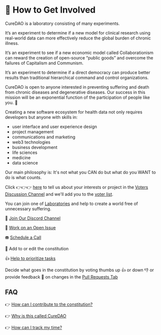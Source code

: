 # 🤚 How to Get Involved

CureDAO is a laboratory consisting of many experiments.

It’s an experiment to determine if a new model for clinical research using real-world data can more effectively reduce the global burden of chronic illness.

It’s an experiment to see if a new economic model called Collaborationism can reward the creation of open-source “public goods” and overcome the failures of Capitalism and Communism.

It’s an experiment to determine if a direct democracy can produce better results than traditional hierarchical command and control organizations.

CureDAO is open to anyone interested in preventing suffering and death from chronic diseases and degenerative diseases. Our success in this mission will be an exponential function of the participation of people like you. 🚀

Creating a new software ecosystem for health data not only requires developers but anyone with skills in:

* user interface and user experience design
* project management
* communications and marketing
* web3 technologies
* business development
* life sciences
* medicine
* data science

Our main philosophy is: It's not what you CAN do but what do you WANT to do is what counts.

Click 👉👉👉 [here](https://github.com/cure-dao/draft-whitepaper/discussions/new?category=voters) to tell us about your interests or project in the [Voters Discussion Channel](https://github.com/cure-dao/draft-whitepaper/discussions/categories/voters) and we'll add you to the [voter list](voting-on-changes.md).

You can join one of [Laboratories](../constitution/5-organization.md) and help to create a world free of unnecessary suffering.

💬 [Join Our Discord Channel](https://discord.com/invite/vxdfPqdjaG)

🔨 [Work on an Open Issue](https://github.com/cure-dao/draft-whitepaper/issues?q=is%3Aissue+is%3Aopen+sort%3Aupdated-desc)

☎️ [Schedule a Call](https://calendly.com/optomitron)

📜 Add to or edit the constitution

👍 [Help to prioritize tasks](vote-on-tasks-and-sort-by-priority.md)

Decide what goes in the constitution by voting thumbs up 👍 or down 👎 or provide feedback 💬 on changes in the [Pull Requests Tab](https://github.com/cure-dao/draft-whitepaper/pulls?q=is%3Apr+is%3Aopen+sort%3Aupdated-desc)

## FAQ

👉 [How can I contribute to the constitution?](edit-files-in-the-browser.md)

👉 [Why is this called CureDAO](../proposals/name-tagline-token-name-logo-proposals.md)

👉 [How can I track my time?](tracking-time-on-tasks.md)
